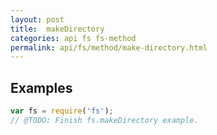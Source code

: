 ```yaml
---
layout: post
title:  makeDirectory
categories: api fs fs-method
permalink: api/fs/method/make-directory.html
---
```


## Examples

```javascript
var fs = require('fs');
// @TODO: Finish fs.makeDirectory example.
```









